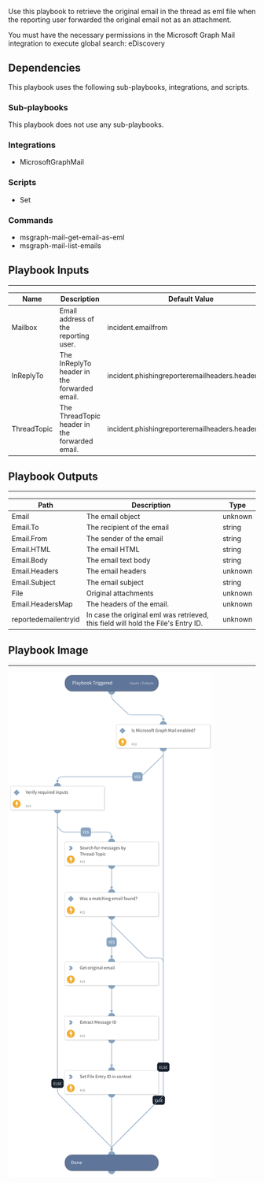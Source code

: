 Use this playbook to retrieve the original email in the thread as eml file when the reporting user forwarded the original email not as an attachment.

You must have the necessary permissions in the Microsoft Graph Mail integration to execute global search: eDiscovery

## Dependencies
This playbook uses the following sub-playbooks, integrations, and scripts.

### Sub-playbooks
This playbook does not use any sub-playbooks.

### Integrations
* MicrosoftGraphMail

### Scripts
* Set

### Commands
* msgraph-mail-get-email-as-eml
* msgraph-mail-list-emails

## Playbook Inputs
---

| **Name** | **Description** | **Default Value** | **Required** |
| --- | --- | --- | --- |
| Mailbox | Email address of the reporting user. | incident.emailfrom | Optional |
| InReplyTo | The InReplyTo header in the forwarded email. | incident.phishingreporteremailheaders.headervalue | Optional |
| ThreadTopic | The ThreadTopic header in the forwarded email. | incident.phishingreporteremailheaders.headervalue | Optional |

## Playbook Outputs
---

| **Path** | **Description** | **Type** |
| --- | --- | --- |
| Email | The email object | unknown |
| Email.To | The recipient of the email | string |
| Email.From | The sender of the email | string |
| Email.HTML | The email HTML | string |
| Email.Body | The email text body | string |
| Email.Headers | The email headers | unknown |
| Email.Subject | The email subject | string |
| File | Original attachments | unknown |
| Email.HeadersMap | The headers of the email. | unknown |
| reportedemailentryid | In case the original eml was retrieved, this field will hold the File's Entry ID. | unknown |

## Playbook Image
---
![Get Original Email - Microsoft Graph Mail](../doc_files/Get_Original_Email_-_Microsoft_Graph_Mail.png)